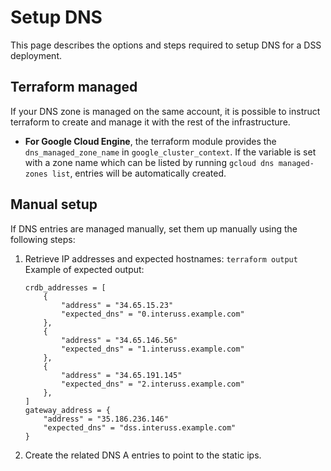 # Setup DNS

This page describes the options and steps required to setup DNS for a DSS deployment.

## Terraform managed

If your DNS zone is managed on the same account, it is possible to instruct terraform to create and manage
it with the rest of the infrastructure.

- **For Google Cloud Engine**, the terraform module provides the `dns_managed_zone_name` in `google_cluster_context`. If the variable
  is set with a zone name which can be listed by running `gcloud dns managed-zones list`, entries will be
  automatically created.

## Manual setup 

If DNS entries are managed manually, set them up manually using the following steps:

1. Retrieve IP addresses and expected hostnames: `terraform output`
   Example of expected output:
   ```
   crdb_addresses = [
       {
           "address" = "34.65.15.23"
           "expected_dns" = "0.interuss.example.com"
       },
       {
           "address" = "34.65.146.56"
           "expected_dns" = "1.interuss.example.com"
       },
       {
           "address" = "34.65.191.145"
           "expected_dns" = "2.interuss.example.com"
       },
   ]
   gateway_address = {
       "address" = "35.186.236.146"
       "expected_dns" = "dss.interuss.example.com"
   }
   
2. Create the related DNS A entries to point to the static ips.
